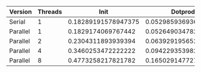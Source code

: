 | Version  | Threads |         Init        |       Dotprod        |         User        |         Sys         |       Elapsed       |      Speedup       |      Efficiency     |
|----------|---------|---------------------|----------------------|---------------------|---------------------|---------------------|--------------------|---------------------|
|  Serial  |    1    | 0.18289191578947375 | 0.052985936936936935 |  0.1150204081632653 |  0.1356082474226804 | 0.25138888888888894 |        1.0         |         1.0         |
| Parallel |    1    |  0.1829174069767442 |  0.0526490347826087  | 0.11413000000000001 | 0.13574226804123712 | 0.25143529411764703 | 0.9998154386840521 |  0.9998154386840521 |
| Parallel |    2    |  0.2304311893939394 | 0.06392919565217392  |  0.1593960396039604 |  0.1743092783505155 |  0.1682043795620438 | 1.4945442535053717 |  0.7472721267526858 |
| Parallel |    4    |  0.3460253472222222 | 0.09422935398230088  | 0.29226041666666663 |  0.2503440860215054 | 0.13645121951219513 | 1.8423352300374378 | 0.46058380750935946 |
| Parallel |    8    |  0.4773258217821782 | 0.16502914772727273  |  0.5117549019607843 | 0.36650476190476194 | 0.11508547008547013 | 2.184366877088748  |  0.2730458596360935 |